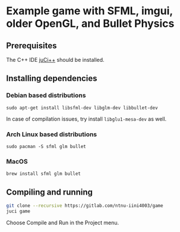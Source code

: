 # Example game with SFML, imgui, older OpenGL, and Bullet Physics

## Prerequisites
The C++ IDE [juCi++](https://gitlab.com/cppit/jucipp) should be installed.

## Installing dependencies

### Debian based distributions
`sudo apt-get install libsfml-dev libglm-dev libbullet-dev`

In case of compilation issues, try install `libglu1-mesa-dev` as well.

### Arch Linux based distributions
`sudo pacman -S sfml glm bullet`

### MacOS
`brew install sfml glm bullet`

## Compiling and running
```sh
git clone --recursive https://gitlab.com/ntnu-iini4003/game
juci game
```

Choose Compile and Run in the Project menu.
